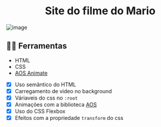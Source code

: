 <h1 align="center">
  Site do filme do Mario
</h1>


  ![image](https://github.com/leobatista3/Site-Filme-Mario/assets/72052192/d84c23a9-d8db-45cd-8f03-56438aae99e4)



## 👷‍♂️ Ferramentas

- HTML
- CSS
- [AOS Animate](https://michalsnik.github.io/aos/)

- [x] Uso semântico do HTML
- [x] Carregamento de video no background
- [x] Váriaveis do css no `:root`
- [x] Animações com a biblioteca [AOS](https://michalsnik.github.io/aos/)
- [x] Uso do CSS Flexbox
- [x] Efeitos com a propriedade `transform` do css
